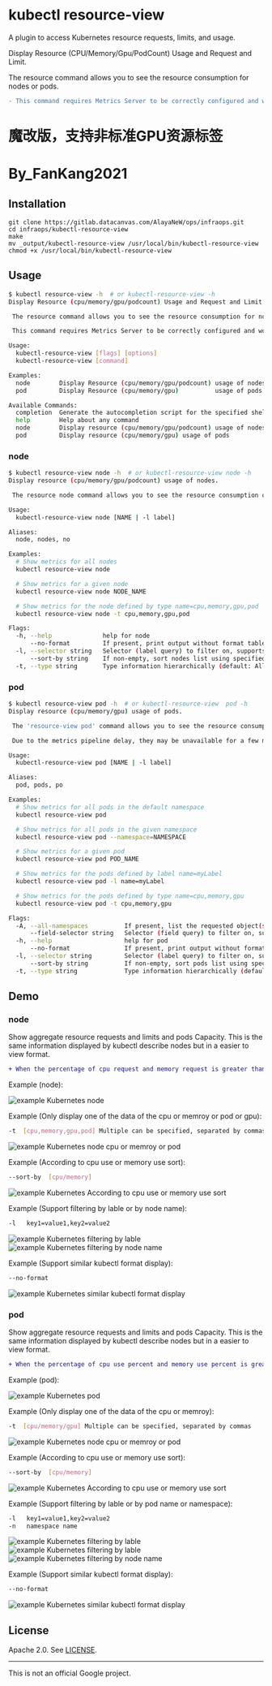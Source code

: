 # kubectl resource-view
A plugin to access Kubernetes resource requests, limits, and usage.

Display Resource (CPU/Memory/Gpu/PodCount) Usage and Request and Limit.

The resource command allows you to see the resource consumption for nodes or pods.

```diff
- This command requires Metrics Server to be correctly configured and working on the server
```
# 魔改版，支持非标准GPU资源标签
# By_FanKang2021
## Installation

    git clone https://gitlab.datacanvas.com/AlayaNeW/ops/infraops.git
    cd infraops/kubectl-resource-view
    make
    mv _output/kubectl-resource-view /usr/local/bin/kubectl-resource-view
    chmod +x /usr/local/bin/kubectl-resource-view

## Usage
```bash
$ kubectl resource-view -h  # or kubectl-resource-view -h
Display Resource (cpu/memory/gpu/podcount) Usage and Request and Limit.

 The resource command allows you to see the resource consumption for nodes or pods.

 This command requires Metrics Server to be correctly configured and working on the server.

Usage:
  kubectl-resource-view [flags] [options]
  kubectl-resource-view [command]

Examples:
  node        Display Resource (cpu/memory/gpu/podcount) usage of nodes
  pod         Display Resource (cpu/memory/gpu)          usage of pods

Available Commands:
  completion  Generate the autocompletion script for the specified shell
  help        Help about any command
  node        Display resource (cpu/memory/gpu/podcount) usage of nodes
  pod         Display resource (cpu/memory/gpu) usage of pods

```
### node
```bash
$ kubectl resource-view node -h  # or kubectl-resource-view node -h
Display resource (cpu/memory/gpu/podcount) usage of nodes.

 The resource node command allows you to see the resource consumption of nodes.

Usage:
  kubectl-resource-view node [NAME | -l label]

Aliases:
  node, nodes, no

Examples:
  # Show metrics for all nodes
  kubectl resource-view node

  # Show metrics for a given node
  kubectl resource-view node NODE_NAME

  # Show metrics for the node defined by type name=cpu,memory,gpu,pod
  kubectl resource-view node -t cpu,memory,gpu,pod

Flags:
  -h, --help              help for node
      --no-format         If present, print output without format table
  -l, --selector string   Selector (label query) to filter on, supports '=', '==', and '!='.(e.g. -l key1=value1,key2=value2)
      --sort-by string    If non-empty, sort nodes list using specified field. The field can be either 'cpu' or 'memory'
  -t, --type string       Type information hierarchically (default: All Type)[possible values: cpu,memory,pod,gpu], Multiple can be specified, separated by commas

```

### pod
``` bash
$ kubectl resource-view pod -h  # or kubectl-resource-view  pod -h
Display resource (cpu/memory/gpu) usage of pods.

 The 'resource-view pod' command allows you to see the resource consumption of pods.

 Due to the metrics pipeline delay, they may be unavailable for a few minutes since pod creation.

Usage:
  kubectl-resource-view pod [NAME | -l label]

Aliases:
  pod, pods, po

Examples:
  # Show metrics for all pods in the default namespace
  kubectl resource-view pod

  # Show metrics for all pods in the given namespace
  kubectl resource-view pod --namespace=NAMESPACE

  # Show metrics for a given pod
  kubectl resource-view pod POD_NAME

  # Show metrics for the pods defined by label name=myLabel
  kubectl resource-view pod -l name=myLabel

  # Show metrics for the pods defined by type name=cpu,memory,gpu
  kubectl resource-view pod -t cpu,memory,gpu

Flags:
  -A, --all-namespaces          If present, list the requested object(s) across all namespaces. Namespace in current context is ignored even if specified with --namespace.
      --field-selector string   Selector (field query) to filter on, supports '=', '==', and '!='.(e.g. --field-selector key1=value1,key2=value2). The server only supports a limited number of field queries per type.
  -h, --help                    help for pod
      --no-format               If present, print output without format table
  -l, --selector string         Selector (label query) to filter on, supports '=', '==', and '!='.(e.g. -l key1=value1,key2=value2)
      --sort-by string          If non-empty, sort pods list using specified field. The field can be either 'cpu' or 'memory'.
  -t, --type string             Type information hierarchically (default: All Type)[possible values: cpu,memory,gpu],Multiple can be specified, separated by commas

```

## Demo

### node

Show aggregate resource requests and limits  and pods Capacity. This is the same information displayed by kubectl describe nodes but in a easier to view format.

```diff
+ When the percentage of cpu request and memory request is greater than 90, it will be marked in yellow, and if it is greater than 95, it will be marked in red
```


Example (node):

![example Kubernetes node](assets/demo-node-1.png)

Example (Only display one of the data of the cpu or memroy or pod or gpu):
```bash
-t  [cpu,memory,gpu,pod] Multiple can be specified, separated by commas
```

![example Kubernetes node cpu or memroy or pod](assets/demo-node-2.png)

Example (According to cpu use or memory use sort):
```bash
--sort-by  [cpu/memory]
```

![example Kubernetes According to cpu use or memory use sort](assets/demo-node-3.png)

Example (Support filtering by lable or by node name):
```bash
-l   key1=value1,key2=value2
```

![example Kubernetes filtering by lable](assets/demo-node-4.png)
![example Kubernetes filtering by node name](assets/demo-node-5.png)


Example (Support similar kubectl format display):
```bash
--no-format
```

![example Kubernetes similar kubectl format display](assets/demo-node-6.png)

### pod

Show aggregate resource requests and limits  and pods Capacity. This is the same information displayed by kubectl describe nodes but in a easier to view format.

```diff
+ When the percentage of cpu use percent and memory use percent is greater than 90, it will be marked in yellow, and if it is greater than 95, it will be marked in red
```

Example (pod):

![example Kubernetes pod](assets/demo-pod-1.png)

Example (Only display one of the data of the cpu or memroy):
```bash
-t  [cpu/memory/gpu] Multiple can be specified, separated by commas
```

![example Kubernetes node cpu or memroy or pod](assets/demo-pod-7.png)

Example (According to cpu use or memory use sort):
```bash
--sort-by  [cpu/memory]
```

![example Kubernetes According to cpu use or memory use sort](assets/demo-pod-3.png)

Example (Support filtering by lable or by pod name or namespace):
```bash
-l   key1=value1,key2=value2
-n   namespace name
```

![example Kubernetes filtering by lable](assets/demo-pod-2.png)
![example Kubernetes filtering by lable](assets/demo-pod-4.png)
![example Kubernetes filtering by node name](assets/demo-pod-5.png)


Example (Support similar kubectl format display):
```bash
--no-format
```

![example Kubernetes similar kubectl format display](assets/demo-pod-6.png)

## License

Apache 2.0. See [LICENSE](./LICENSE).

---

This is not an official Google project.

